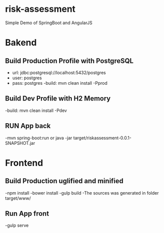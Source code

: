 # risk-assessment
Simple Demo of SpringBoot and AngularJS

# Bakend
## Build Production Profile with PostgreSQL
- url: jdbc:postgresql://localhost:5432/postgres 
- user: postgres 
- pass: postgres
-build: mvn clean install -Pprod

## Build Dev Profile with H2 Memory
-build: mvn clean install -Pdev

## RUN App back
-mvn spring-boot:run or java -jar target/riskassessment-0.0.1-SNAPSHOT.jar

# Frontend
## Build Production uglified and minified
-npm install
-bower install
-gulp build
-The sources was generated in folder target/www/

## Run App front
-gulp serve
